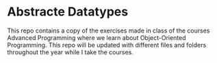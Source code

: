 # Abstracte Datatypes

This repo contains a copy of the exercises made in class of the courses Advanced Programming where we learn about Object-Oriented Programming.
This repo will be updated with different files and folders throughout the year while I take the courses.